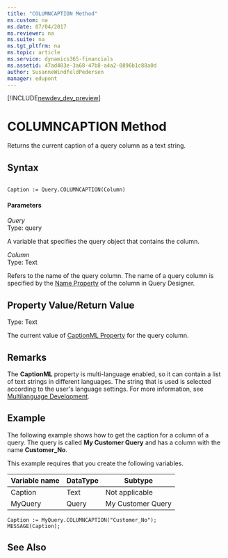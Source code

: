 ```yaml
---
title: "COLUMNCAPTION Method"
ms.custom: na
ms.date: 07/04/2017
ms.reviewer: na
ms.suite: na
ms.tgt_pltfrm: na
ms.topic: article
ms.service: dynamics365-financials
ms.assetid: 47ad403e-3a68-47b8-a4a2-0896b1c88a0d
author: SusanneWindfeldPedersen
manager: edupont
---
```


[!INCLUDE[newdev_dev_preview](../includes/newdev_dev_preview.md)]

# COLUMNCAPTION Method
Returns the current caption of a query column as a text string.  

## Syntax  

```  

Caption := Query.COLUMNCAPTION(Column)  
```  

#### Parameters  
 *Query*  
 Type: query  

 A variable that specifies the query object that contains the column.  

 *Column*  
 Type: Text  

 Refers to the name of the query column. The name of a query column is specified by the [Name Property](../properties/devenv-Name-Property.md) of the column in Query Designer.  

## Property Value/Return Value  
 Type: Text  

 The current value of [CaptionML Property](../properties/devenv-CaptionML-Property.md) for the query column.  

## Remarks  
 The **CaptionML** property is multi-language enabled, so it can contain a list of text strings in different languages. The string that is used is selected according to the user's language settings. For more information, see [Multilanguage Development](../devenv-multilanguage-development.md).  

## Example  
 The following example shows how to get the caption for a column of a query. The query is called **My Customer Query** and has a column with the name **Customer\_No**.  

 This example requires that you create the following variables.  

|Variable name|DataType|Subtype|  
|-------------------|--------------|-------------|  
|Caption|Text|Not applicable|  
|MyQuery|Query|My Customer Query|  

```  
Caption := MyQuery.COLUMNCAPTION("Customer_No");  
MESSAGE(Caption);  
```  

## See Also  
 <!--NAV [How to: Create Queries](How-to--Create-Queries.md) -->  
